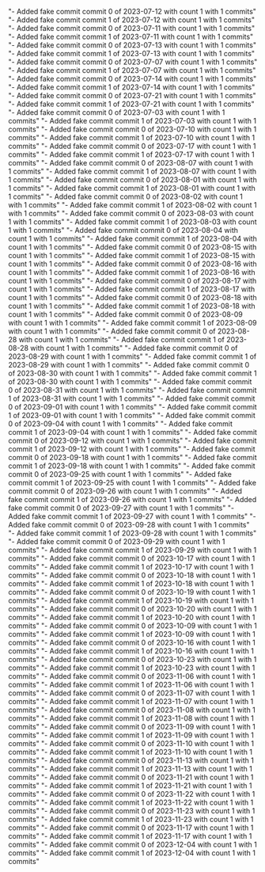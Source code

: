 "- Added fake commit commit 0 of 2023-07-12 with count 1 with 1 commits" 
"- Added fake commit commit 1 of 2023-07-12 with count 1 with 1 commits" 
"- Added fake commit commit 0 of 2023-07-11 with count 1 with 1 commits" 
"- Added fake commit commit 1 of 2023-07-11 with count 1 with 1 commits" 
"- Added fake commit commit 0 of 2023-07-13 with count 1 with 1 commits" 
"- Added fake commit commit 1 of 2023-07-13 with count 1 with 1 commits" 
"- Added fake commit commit 0 of 2023-07-07 with count 1 with 1 commits" 
"- Added fake commit commit 1 of 2023-07-07 with count 1 with 1 commits" 
"- Added fake commit commit 0 of 2023-07-14 with count 1 with 1 commits" 
"- Added fake commit commit 1 of 2023-07-14 with count 1 with 1 commits" 
"- Added fake commit commit 0 of 2023-07-21 with count 1 with 1 commits" 
"- Added fake commit commit 1 of 2023-07-21 with count 1 with 1 commits" 
"- Added fake commit commit 0 of 2023-07-03 with count 1 with 1 commits" 
"- Added fake commit commit 1 of 2023-07-03 with count 1 with 1 commits" 
"- Added fake commit commit 0 of 2023-07-10 with count 1 with 1 commits" 
"- Added fake commit commit 1 of 2023-07-10 with count 1 with 1 commits" 
"- Added fake commit commit 0 of 2023-07-17 with count 1 with 1 commits" 
"- Added fake commit commit 1 of 2023-07-17 with count 1 with 1 commits" 
"- Added fake commit commit 0 of 2023-08-07 with count 1 with 1 commits" 
"- Added fake commit commit 1 of 2023-08-07 with count 1 with 1 commits" 
"- Added fake commit commit 0 of 2023-08-01 with count 1 with 1 commits" 
"- Added fake commit commit 1 of 2023-08-01 with count 1 with 1 commits" 
"- Added fake commit commit 0 of 2023-08-02 with count 1 with 1 commits" 
"- Added fake commit commit 1 of 2023-08-02 with count 1 with 1 commits" 
"- Added fake commit commit 0 of 2023-08-03 with count 1 with 1 commits" 
"- Added fake commit commit 1 of 2023-08-03 with count 1 with 1 commits" 
"- Added fake commit commit 0 of 2023-08-04 with count 1 with 1 commits" 
"- Added fake commit commit 1 of 2023-08-04 with count 1 with 1 commits" 
"- Added fake commit commit 0 of 2023-08-15 with count 1 with 1 commits" 
"- Added fake commit commit 1 of 2023-08-15 with count 1 with 1 commits" 
"- Added fake commit commit 0 of 2023-08-16 with count 1 with 1 commits" 
"- Added fake commit commit 1 of 2023-08-16 with count 1 with 1 commits" 
"- Added fake commit commit 0 of 2023-08-17 with count 1 with 1 commits" 
"- Added fake commit commit 1 of 2023-08-17 with count 1 with 1 commits" 
"- Added fake commit commit 0 of 2023-08-18 with count 1 with 1 commits" 
"- Added fake commit commit 1 of 2023-08-18 with count 1 with 1 commits" 
"- Added fake commit commit 0 of 2023-08-09 with count 1 with 1 commits" 
"- Added fake commit commit 1 of 2023-08-09 with count 1 with 1 commits" 
"- Added fake commit commit 0 of 2023-08-28 with count 1 with 1 commits" 
"- Added fake commit commit 1 of 2023-08-28 with count 1 with 1 commits" 
"- Added fake commit commit 0 of 2023-08-29 with count 1 with 1 commits" 
"- Added fake commit commit 1 of 2023-08-29 with count 1 with 1 commits" 
"- Added fake commit commit 0 of 2023-08-30 with count 1 with 1 commits" 
"- Added fake commit commit 1 of 2023-08-30 with count 1 with 1 commits" 
"- Added fake commit commit 0 of 2023-08-31 with count 1 with 1 commits" 
"- Added fake commit commit 1 of 2023-08-31 with count 1 with 1 commits" 
"- Added fake commit commit 0 of 2023-09-01 with count 1 with 1 commits" 
"- Added fake commit commit 1 of 2023-09-01 with count 1 with 1 commits" 
"- Added fake commit commit 0 of 2023-09-04 with count 1 with 1 commits" 
"- Added fake commit commit 1 of 2023-09-04 with count 1 with 1 commits" 
"- Added fake commit commit 0 of 2023-09-12 with count 1 with 1 commits" 
"- Added fake commit commit 1 of 2023-09-12 with count 1 with 1 commits" 
"- Added fake commit commit 0 of 2023-09-18 with count 1 with 1 commits" 
"- Added fake commit commit 1 of 2023-09-18 with count 1 with 1 commits" 
"- Added fake commit commit 0 of 2023-09-25 with count 1 with 1 commits" 
"- Added fake commit commit 1 of 2023-09-25 with count 1 with 1 commits" 
"- Added fake commit commit 0 of 2023-09-26 with count 1 with 1 commits" 
"- Added fake commit commit 1 of 2023-09-26 with count 1 with 1 commits" 
"- Added fake commit commit 0 of 2023-09-27 with count 1 with 1 commits" 
"- Added fake commit commit 1 of 2023-09-27 with count 1 with 1 commits" 
"- Added fake commit commit 0 of 2023-09-28 with count 1 with 1 commits" 
"- Added fake commit commit 1 of 2023-09-28 with count 1 with 1 commits" 
"- Added fake commit commit 0 of 2023-09-29 with count 1 with 1 commits" 
"- Added fake commit commit 1 of 2023-09-29 with count 1 with 1 commits" 
"- Added fake commit commit 0 of 2023-10-17 with count 1 with 1 commits" 
"- Added fake commit commit 1 of 2023-10-17 with count 1 with 1 commits" 
"- Added fake commit commit 0 of 2023-10-18 with count 1 with 1 commits" 
"- Added fake commit commit 1 of 2023-10-18 with count 1 with 1 commits" 
"- Added fake commit commit 0 of 2023-10-19 with count 1 with 1 commits" 
"- Added fake commit commit 1 of 2023-10-19 with count 1 with 1 commits" 
"- Added fake commit commit 0 of 2023-10-20 with count 1 with 1 commits" 
"- Added fake commit commit 1 of 2023-10-20 with count 1 with 1 commits" 
"- Added fake commit commit 0 of 2023-10-09 with count 1 with 1 commits" 
"- Added fake commit commit 1 of 2023-10-09 with count 1 with 1 commits" 
"- Added fake commit commit 0 of 2023-10-16 with count 1 with 1 commits" 
"- Added fake commit commit 1 of 2023-10-16 with count 1 with 1 commits" 
"- Added fake commit commit 0 of 2023-10-23 with count 1 with 1 commits" 
"- Added fake commit commit 1 of 2023-10-23 with count 1 with 1 commits" 
"- Added fake commit commit 0 of 2023-11-06 with count 1 with 1 commits" 
"- Added fake commit commit 1 of 2023-11-06 with count 1 with 1 commits" 
"- Added fake commit commit 0 of 2023-11-07 with count 1 with 1 commits" 
"- Added fake commit commit 1 of 2023-11-07 with count 1 with 1 commits" 
"- Added fake commit commit 0 of 2023-11-08 with count 1 with 1 commits" 
"- Added fake commit commit 1 of 2023-11-08 with count 1 with 1 commits" 
"- Added fake commit commit 0 of 2023-11-09 with count 1 with 1 commits" 
"- Added fake commit commit 1 of 2023-11-09 with count 1 with 1 commits" 
"- Added fake commit commit 0 of 2023-11-10 with count 1 with 1 commits" 
"- Added fake commit commit 1 of 2023-11-10 with count 1 with 1 commits" 
"- Added fake commit commit 0 of 2023-11-13 with count 1 with 1 commits" 
"- Added fake commit commit 1 of 2023-11-13 with count 1 with 1 commits" 
"- Added fake commit commit 0 of 2023-11-21 with count 1 with 1 commits" 
"- Added fake commit commit 1 of 2023-11-21 with count 1 with 1 commits" 
"- Added fake commit commit 0 of 2023-11-22 with count 1 with 1 commits" 
"- Added fake commit commit 1 of 2023-11-22 with count 1 with 1 commits" 
"- Added fake commit commit 0 of 2023-11-23 with count 1 with 1 commits" 
"- Added fake commit commit 1 of 2023-11-23 with count 1 with 1 commits" 
"- Added fake commit commit 0 of 2023-11-17 with count 1 with 1 commits" 
"- Added fake commit commit 1 of 2023-11-17 with count 1 with 1 commits" 
"- Added fake commit commit 0 of 2023-12-04 with count 1 with 1 commits" 
"- Added fake commit commit 1 of 2023-12-04 with count 1 with 1 commits" 
